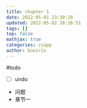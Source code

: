 ```yaml
---
title: chapter 1
date: 2022-05-01 23:30:18
updated: 2022-05-02 20:16:51
tags: []
top: false
mathjax: true
categories: csapp
author: booiris
---
```

#todo
- [ ] undo

- 问题
- 章节一
